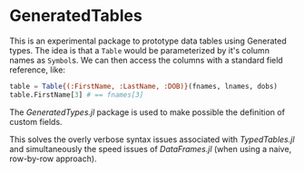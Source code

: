 # GeneratedTables

This is an experimental package to prototype data tables using Generated types. The idea
is that a `Table` would be parameterized by it's column names as `Symbol`s.
We can then access the columns with a standard field reference, like:
```julia
table = Table{(:FirstName, :LastName, :DOB)}(fnames, lnames, dobs)
table.FirstName[3] # == fnames[3]
```

The *GeneratedTypes.jl* package is used to make possible the definition of
custom fields.

This solves the overly verbose syntax issues associated with *TypedTables.jl*
and simultaneously the speed issues of *DataFrames.jl* (when using a naive,
row-by-row approach).
